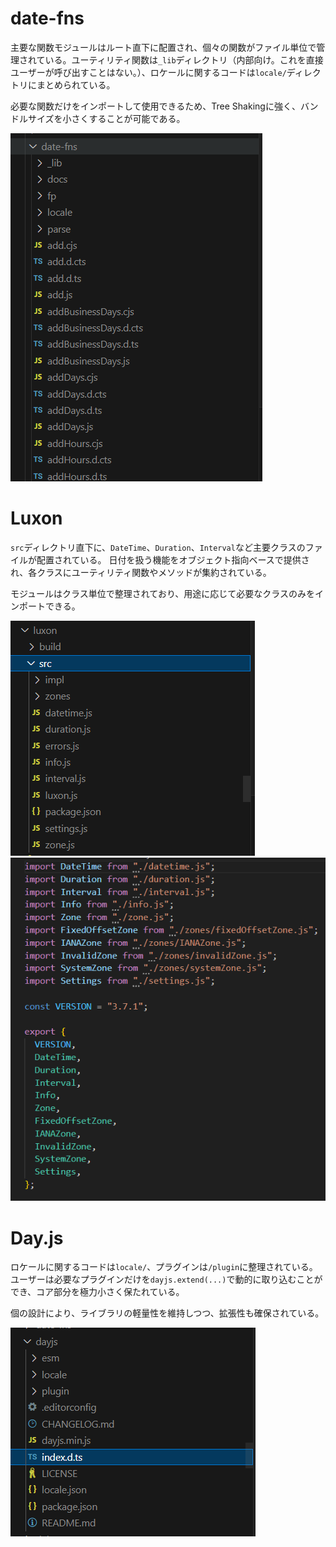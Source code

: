 # date-fns

主要な関数モジュールはルート直下に配置され、個々の関数がファイル単位で管理されている。ユーティリティ関数は`_lib`ディレクトリ（内部向け。これを直接ユーザーが呼び出すことはない。）、ロケールに関するコードは`locale/`ディレクトリにまとめられている。

必要な関数だけをインポートして使用できるため、Tree Shakingに強く、バンドルサイズを小さくすることが可能である。

![alt text](image.png)

# Luxon

`src`ディレクトリ直下に、`DateTime`、`Duration`、`Interval`など主要クラスのファイルが配置されている。
日付を扱う機能をオブジェクト指向ベースで提供され、各クラスにユーティリティ関数やメソッドが集約されている。

モジュールはクラス単位で整理されており、用途に応じて必要なクラスのみをインポートできる。

![alt text](image-1.png)
![alt text](image-3.png)

# Day.js

ロケールに関するコードは`locale/`、プラグインは`/plugin`に整理されている。
ユーザーは必要なプラグインだけを`dayjs.extend(...)`で動的に取り込むことができ、コア部分を極力小さく保たれている。

個の設計により、ライブラリの軽量性を維持しつつ、拡張性も確保されている。

![alt text](image-2.png)

